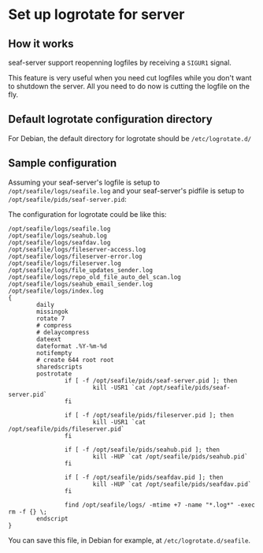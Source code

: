 # Set up logrotate for server

## How it works

seaf-server support reopenning logfiles by receiving a `SIGUR1` signal.

This feature is very useful when you need cut logfiles while you don't want
to shutdown the server. All you need to do now is cutting the logfile on the fly.

## Default logrotate configuration directory

For Debian, the default directory for logrotate should be `/etc/logrotate.d/`

## Sample configuration

Assuming your seaf-server's logfile is setup to `/opt/seafile/logs/seafile.log` and your
seaf-server's pidfile is setup to `/opt/seafile/pids/seaf-server.pid`:

The configuration for logrotate could be like this:

```
/opt/seafile/logs/seafile.log
/opt/seafile/logs/seahub.log
/opt/seafile/logs/seafdav.log
/opt/seafile/logs/fileserver-access.log
/opt/seafile/logs/fileserver-error.log
/opt/seafile/logs/fileserver.log
/opt/seafile/logs/file_updates_sender.log
/opt/seafile/logs/repo_old_file_auto_del_scan.log
/opt/seafile/logs/seahub_email_sender.log
/opt/seafile/logs/index.log
{
        daily
        missingok
        rotate 7
        # compress
        # delaycompress
        dateext
        dateformat .%Y-%m-%d
        notifempty
        # create 644 root root
        sharedscripts
        postrotate
                if [ -f /opt/seafile/pids/seaf-server.pid ]; then
                        kill -USR1 `cat /opt/seafile/pids/seaf-server.pid`
                fi

                if [ -f /opt/seafile/pids/fileserver.pid ]; then
                        kill -USR1 `cat /opt/seafile/pids/fileserver.pid`
                fi

                if [ -f /opt/seafile/pids/seahub.pid ]; then
                        kill -HUP `cat /opt/seafile/pids/seahub.pid`
                fi

                if [ -f /opt/seafile/pids/seafdav.pid ]; then
                        kill -HUP `cat /opt/seafile/pids/seafdav.pid`
                fi

                find /opt/seafile/logs/ -mtime +7 -name "*.log*" -exec rm -f {} \;
        endscript
}

```

You can save this file, in Debian for example, at `/etc/logrotate.d/seafile`.
